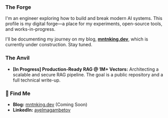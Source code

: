 ### The Forge

I'm an engineer exploring how to build and break modern AI systems. This profile is my digital forge—a place for my experiments, open-source tools, and works-in-progress.


I'll be documenting my journey on my blog, **[mntnking.dev](https://mntnking.dev)**, which is currently under construction. Stay tuned.


### The Anvil

- **[In Progress] Production-Ready RAG @ 1M+ Vectors:** Architecting a scalable and secure RAG pipeline. The goal is a public repository and a full technical write-up.


### 🔗 Find Me

- **Blog:** [mntnking.dev](https://mntnking.dev) (Coming Soon)
- **LinkedIn:** [ayelmagambetov](https://www.linkedin.com/in/ayelmagambetov/)
